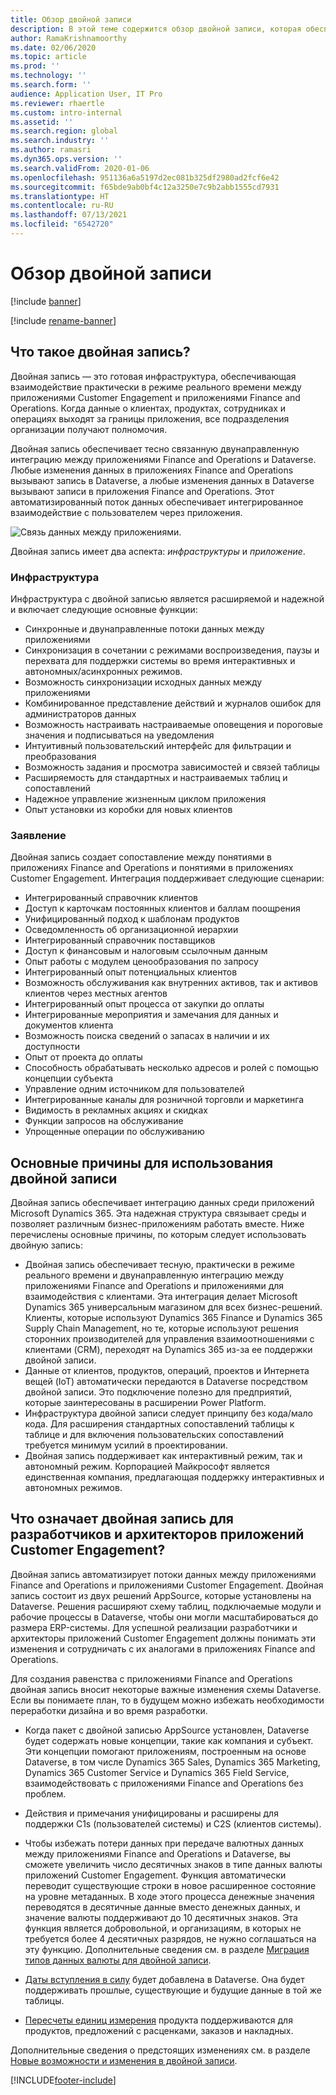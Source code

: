 ```yaml
---
title: Обзор двойной записи
description: В этой теме содержится обзор двойной записи, которая обеспечивает взаимодействие практически в режиме реального времени между приложениями для взаимодействия с клиентами и приложениями Finance and Operations.
author: RamaKrishnamoorthy
ms.date: 02/06/2020
ms.topic: article
ms.prod: ''
ms.technology: ''
ms.search.form: ''
audience: Application User, IT Pro
ms.reviewer: rhaertle
ms.custom: intro-internal
ms.assetid: ''
ms.search.region: global
ms.search.industry: ''
ms.author: ramasri
ms.dyn365.ops.version: ''
ms.search.validFrom: 2020-01-06
ms.openlocfilehash: 951136a6a5197d2ec081b325df2980ad2fcf6e42
ms.sourcegitcommit: f65bde9ab0bf4c12a3250e7c9b2abb1555cd7931
ms.translationtype: HT
ms.contentlocale: ru-RU
ms.lasthandoff: 07/13/2021
ms.locfileid: "6542720"
---
```

# <a name="dual-write-overview"></a>Обзор двойной записи

[!include [banner](../../includes/banner.md)]

[!include [rename-banner](~/includes/cc-data-platform-banner.md)]



## <a name="what-is-dual-write"></a>Что такое двойная запись?

Двойная запись — это готовая инфраструктура, обеспечивающая взаимодействие практически в режиме реального времени между приложениями Customer Engagement и приложениями Finance and Operations. Когда данные о клиентах, продуктах, сотрудниках и операциях выходят за границы приложения, все подразделения организации получают полномочия.

Двойная запись обеспечивает тесно связанную двунаправленную интеграцию между приложениями Finance and Operations и Dataverse. Любые изменения данных в приложениях Finance and Operations вызывают запись в Dataverse, а любые изменения данных в Dataverse вызывают записи в приложения Finance and Operations. Этот автоматизированный поток данных обеспечивает интегрированное взаимодействие с пользователем через приложения.

![Связь данных между приложениями.](media/dual-write-overview.jpg)

Двойная запись имеет два аспекта: *инфраструктуры* и *приложение*.

### <a name="infrastructure"></a>Инфраструктура

Инфраструктура с двойной записью является расширяемой и надежной и включает следующие основные функции:

+ Синхронные и двунаправленные потоки данных между приложениями
+ Синхронизация в сочетании с режимами воспроизведения, паузы и перехвата для поддержки системы во время интерактивных и автономных/асинхронных режимов.
+ Возможность синхронизации исходных данных между приложениями
+ Комбинированное представление действий и журналов ошибок для администраторов данных
+ Возможность настраивать настраиваемые оповещения и пороговые значения и подписываться на уведомления
+ Интуитивный пользовательский интерфейс для фильтрации и преобразования
+ Возможность задания и просмотра зависимостей и связей таблицы
+ Расширяемость для стандартных и настраиваемых таблиц и сопоставлений
+ Надежное управление жизненным циклом приложения
+ Опыт установки из коробки для новых клиентов

### <a name="application"></a>Заявление

Двойная запись создает сопоставление между понятиями в приложениях Finance and Operations и понятиями в приложениях Customer Engagement. Интеграция поддерживает следующие сценарии:

+ Интегрированный справочник клиентов
+ Доступ к карточкам постоянных клиентов и баллам поощрения
+ Унифицированный подход к шаблонам продуктов
+ Осведомленность об организационной иерархии
+ Интегрированный справочник поставщиков
+ Доступ к финансовым и налоговым ссылочным данным
+ Опыт работы с модулем ценообразования по запросу
+ Интегрированный опыт потенциальных клиентов
+ Возможность обслуживания как внутренних активов, так и активов клиентов через местных агентов
+ Интегрированный опыт процесса от закупки до оплаты
+ Интегрированные мероприятия и замечания для данных и документов клиента
+ Возможность поиска сведений о запасах в наличии и их доступности
+ Опыт от проекта до оплаты
+ Способность обрабатывать несколько адресов и ролей с помощью концепции субъекта
+ Управление одним источником для пользователей
+ Интегрированные каналы для розничной торговли и маркетинга
+ Видимость в рекламных акциях и скидках
+ Функции запросов на обслуживание
+ Упрощенные операции по обслуживанию

## <a name="top-reasons-to-use-dual-write"></a>Основные причины для использования двойной записи

Двойная запись обеспечивает интеграцию данных среди приложений Microsoft Dynamics 365. Эта надежная структура связывает среды и позволяет различным бизнес-приложениям работать вместе. Ниже перечислены основные причины, по которым следует использовать двойную запись:

+ Двойная запись обеспечивает тесную, практически в режиме реального времени и двунаправленную интеграцию между приложениями Finance and Operations и приложениями для взаимодействия с клиентами. Эта интеграция делает Microsoft Dynamics 365 универсальным магазином для всех бизнес-решений. Клиенты, которые используют Dynamics 365 Finance и Dynamics 365 Supply Chain Management, но те, которые используют решения сторонних производителей для управления взаимоотношениями с клиентами (CRM), переходят на Dynamics 365 из-за ее поддержки двойной записи.
+ Данные от клиентов, продуктов, операций, проектов и Интернета вещей (IoT) автоматически передаются в Dataverse посредством двойной записи. Это подключение полезно для предприятий, которые заинтересованы в расширении Power Platform.
+ Инфраструктура двойной записи следует принципу без кода/мало кода. Для расширения стандартных сопоставлений таблицы к таблице и для включения пользовательских сопоставлений требуется минимум усилий в проектировании.
+ Двойная запись поддерживает как интерактивный режим, так и автономный режим. Корпорацией Майкрософт является единственная компания, предлагающая поддержку интерактивных и автономных режимов.

## <a name="what-does-dual-write-mean-for-developers-and-architects-of-customer-engagement-apps"></a><a id="developer-architect"></a>Что означает двойная запись для разработчиков и архитекторов приложений Customer Engagement?

Двойная запись автоматизирует потоки данных между приложениями Finance and Operations и приложениями Customer Engagement. Двойная запись состоит из двух решений AppSource, которые установлены на Dataverse. Решения расширяют схему таблиц, подключаемые модули и рабочие процессы в Dataverse, чтобы они могли масштабироваться до размера ERP-системы. Для успешной реализации разработчики и архитекторы приложений Customer Engagement должны понимать эти изменения и сотрудничать с их аналогами в приложениях Finance and Operations.

Для создания равенства с приложениями Finance and Operations двойная запись вносит некоторые важные изменения схемы Dataverse. Если вы понимаете план, то в будущем можно избежать необходимости переработки дизайна и во время разработки.

+ Когда пакет с двойной записью AppSource установлен, Dataverse будет содержать новые концепции, такие как компания и субъект. Эти концепции помогают приложениям, построенным на основе Dataverse, в том числе Dynamics 365 Sales, Dynamics 365 Marketing, Dynamics 365 Customer Service и Dynamics 365 Field Service, взаимодействовать с приложениями Finance and Operations без проблем.

+ Действия и примечания унифицированы и расширены для поддержки C1s (пользователей системы) и C2S (клиентов системы).

+ Чтобы избежать потери данных при передаче валютных данных между приложениями Finance and Operations и Dataverse, вы сможете увеличить число десятичных знаков в типе данных валюты приложений Customer Engagement. Функция автоматически переводит существующие строки в новое расширенное состояние на уровне метаданных. В ходе этого процесса денежные значения переводятся в десятичные данные вместо денежных данных, и значение валюты поддерживают до 10 десятичных знаков. Эта функция является добровольной, и организациям, в которых не требуется более 4 десятичных разрядов, не нужно соглашаться на эту функцию. Дополнительные сведения см. в разделе [Миграция типов данных валюты для двойной записи](currrency-decimal-places.md).

+ [Даты вступления в силу](../../dev-tools/date-effectivity.md) будет добавлена в Dataverse. Она будет поддерживать прошлые, существующие и будущие данные в той же таблицы.

+ [Пересчеты единиц измерения](../../../../supply-chain/pim/tasks/manage-unit-measure.md) продукта поддерживаются для продуктов, предложений с расценками, заказов и накладных.

Дополнительные сведения о предстоящих изменениях см. в разделе [Новые возможности и изменения в двойной записи](whats-new-dual-write.md).



[!INCLUDE[footer-include](../../../../includes/footer-banner.md)]
